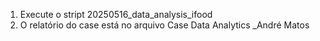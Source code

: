 1. Execute o stript 20250516_data_analysis_ifood
2. O relatório do case está no arquivo Case Data Analytics _André Matos 
